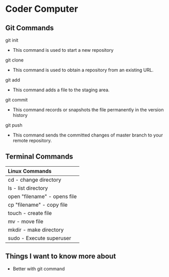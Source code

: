 # Coder Computer


## Git Commands

git init

- This command is used to start a new repository

git clone

- This command is used to obtain a repository from an existing URL.

git add

- This command adds a file to the staging area.

git commit

- This command records or snapshots the file permanently in the version history

git push

- This command sends the committed changes of master branch to your remote repository.

## Terminal Commands

| Linux Commands                |
| :---                          |
| cd - change directory         |
| ls - list directory           |
| open "filename" - opens file  |
| cp "filename" - copy file     |
| touch - create file           |
| mv - move file                |
| mkdir - make directory        |
| sudo - Execute superuser      |

## Things I want to know more about

- Better with git command